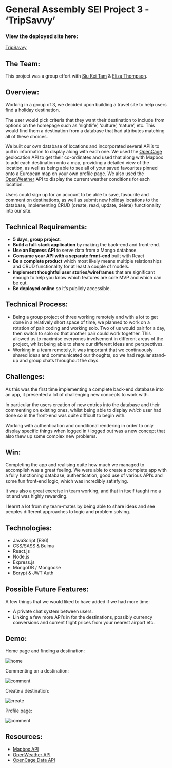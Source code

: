 # General Assembly SEI Project 3 - ‘TripSavvy’

### View the deployed site here:

[TripSavvy](https://tripsavvy.herokuapp.com)

## The Team:

This project was a group effort with [Siu Kei Tam](https://github.com/tams2429) & [Eliza Thompson](https://github.com/Elizathompson).

## Overview:

Working in a group of 3, we decided upon building a travel site to help users find a holiday destination.

The user would pick criteria that they want their destination to include from options on the homepage such as ’nightlife’, ‘culture’, ‘nature’, etc. This would find them a destination from a database that had attributes matching all of these choices.

We built our own database of locations and incorporated several API’s to pull in information to display along with each one. We used the [OpenCage](~https://opencagedata.com/~) geolocation API to get their co-ordinates and used that along with Mapbox to add each destination onto a map, providing a detailed view of the location, as well as being able to see all of your saved favourites pinned onto a European map on your own profile page. We also used the [OpenWeather](~https://openweathermap.org/~) API to display the current weather conditions for each location.

Users could sign up for an account to be able to save, favourite and comment on destinations, as well as submit new holiday locations to the database, implementing CRUD (create, read, update, delete) functionality into our site.


## Technical Requirements:
* ****5 days, group project****.
* ****Build a full-stack application**** by making the back-end and front-end.
* ****Use an Express API**** to serve data from a Mongo database.
* ****Consume your API with a separate front-end**** built with React
* ****Be a complete product**** which most likely means multiple relationships and CRUD functionality for at least a couple of models.
* ****Implement thoughtful user stories/wireframes**** that are significant enough to help you know which features are core MVP and which can be cut.
* ****Be deployed online**** so it’s publicly accessible.

## Technical Process:
* Being a group project of three working remotely and with a lot to get done in a relatively short space of time, we planned to work on a rotation of pair coding and working solo. Two of us would pair for a day, then switch to solo so that another pair could work together. This allowed us to maximise everyones involvement in different areas of the project, whilst being able to share our different ideas and perspectives.
* Working in a team remotely, it was important that we continuously shared ideas and communicated our thoughts, so we had regular stand-up and group chats throughout the days.

## Challenges:
As this was the first time implementing a complete back-end database into an app, it presented a lot of challenging new concepts to work with.

In particular the users creation of new entries into the database and their commenting on existing ones, whilst being able to display *which* user had done so in the front-end was quite difficult to begin with.

Working with authentication and conditional rendering in order to only display specific things when logged in / logged out was a new concept that also thew up some complex new problems.

## Win:

Completing the app and realising quite how much we managed to accomplish was a great feeling. We were able to create a complete app with a fully functioning database, authentication, good use of various API’s and some fun front-end logic, which was incredibly satisfying.

It was also a great exercise in team working, and that in itself taught me a lot and was highly rewarding.

I learnt a lot from my team-mates by being able to share ideas and see peoples different approaches to logic and problem solving.

## Technologies:
* JavaScript (ES6)
* CSS/SASS & Bulma
* React.js
* Node.js
* Express.js
* MongoDB / Mongoose
* Bcrypt & JWT Auth

## Possible Future Features:

A few things that we would liked to have added if we had more time:

* A private chat system between users.
* Linking a few more API’s in for the destinations, possibly currency conversions and current flight prices from your nearest airport etc.

## Demo:

Home page and finding a destination:

![home](./frontend/assets/readme-gifs/project-3-demo-1.gif)

Commenting on a destination:

![comment](./frontend/assets/readme-gifs/project-3-demo-comment.gif)

Create a destination:

![create](./frontend/assets/readme-gifs/project-3-demo-create-city.gif)

Profile page:

![comment](./frontend/assets/readme-gifs/project-3-demo-profile.gif)






## Resources:

* [Mapbox API](https://www.mapbox.com/)
* [OpenWeather API](https://openweathermap.org/)
* [OpenCage Data API](https://opencagedata.com/)
